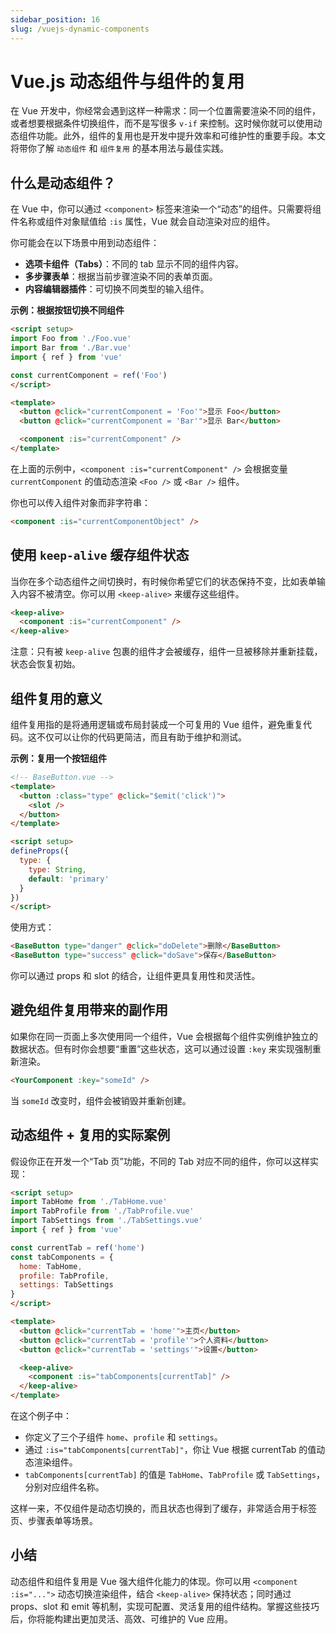 ```yaml
---
sidebar_position: 16
slug: /vuejs-dynamic-components
---
```


# Vue.js 动态组件与组件的复用

在 Vue 开发中，你经常会遇到这样一种需求：同一个位置需要渲染不同的组件，或者想要根据条件切换组件，而不是写很多 `v-if` 来控制。这时候你就可以使用动态组件功能。此外，组件的复用也是开发中提升效率和可维护性的重要手段。本文将带你了解 `动态组件` 和 `组件复用` 的基本用法与最佳实践。



## 什么是动态组件？

在 Vue 中，你可以通过 `<component>` 标签来渲染一个“动态”的组件。只需要将组件名称或组件对象赋值给 `:is` 属性，Vue 就会自动渲染对应的组件。

你可能会在以下场景中用到动态组件：

- **选项卡组件（Tabs）**：不同的 tab 显示不同的组件内容。
- **多步骤表单**：根据当前步骤渲染不同的表单页面。
- **内容编辑器插件**：可切换不同类型的输入组件。

**示例：根据按钮切换不同组件**

```html showLineNumbers
<script setup>
import Foo from './Foo.vue'
import Bar from './Bar.vue'
import { ref } from 'vue'

const currentComponent = ref('Foo')
</script>

<template>
  <button @click="currentComponent = 'Foo'">显示 Foo</button>
  <button @click="currentComponent = 'Bar'">显示 Bar</button>

  <component :is="currentComponent" />
</template>
```

在上面的示例中，`<component :is="currentComponent" />` 会根据变量 `currentComponent` 的值动态渲染 `<Foo />` 或 `<Bar />` 组件。

你也可以传入组件对象而非字符串：

```html showLineNumbers
<component :is="currentComponentObject" />
```



## 使用 `keep-alive` 缓存组件状态

当你在多个动态组件之间切换时，有时候你希望它们的状态保持不变，比如表单输入内容不被清空。你可以用 `<keep-alive>` 来缓存这些组件。

```html showLineNumbers
<keep-alive>
  <component :is="currentComponent" />
</keep-alive>
```

注意：只有被 `keep-alive` 包裹的组件才会被缓存，组件一旦被移除并重新挂载，状态会恢复初始。



## 组件复用的意义

组件复用指的是将通用逻辑或布局封装成一个可复用的 Vue 组件，避免重复代码。这不仅可以让你的代码更简洁，而且有助于维护和测试。

**示例：复用一个按钮组件**

```html showLineNumbers title="BaseButton.vue"
<!-- BaseButton.vue -->
<template>
  <button :class="type" @click="$emit('click')">
    <slot />
  </button>
</template>

<script setup>
defineProps({
  type: {
    type: String,
    default: 'primary'
  }
})
</script>
```

使用方式：

```html showLineNumbers
<BaseButton type="danger" @click="doDelete">删除</BaseButton>
<BaseButton type="success" @click="doSave">保存</BaseButton>
```

你可以通过 props 和 slot 的结合，让组件更具复用性和灵活性。



## 避免组件复用带来的副作用

如果你在同一页面上多次使用同一个组件，Vue 会根据每个组件实例维护独立的数据状态。但有时你会想要“重置”这些状态，这可以通过设置 `:key` 来实现强制重新渲染。

```html showLineNumbers
<YourComponent :key="someId" />
```

当 `someId` 改变时，组件会被销毁并重新创建。



## 动态组件 + 复用的实际案例

假设你正在开发一个“Tab 页”功能，不同的 Tab 对应不同的组件，你可以这样实现：

```html showLineNumbers
<script setup>
import TabHome from './TabHome.vue'
import TabProfile from './TabProfile.vue'
import TabSettings from './TabSettings.vue'
import { ref } from 'vue'

const currentTab = ref('home')
const tabComponents = {
  home: TabHome,
  profile: TabProfile,
  settings: TabSettings
}
</script>

<template>
  <button @click="currentTab = 'home'">主页</button>
  <button @click="currentTab = 'profile'">个人资料</button>
  <button @click="currentTab = 'settings'">设置</button>

  <keep-alive>
    <component :is="tabComponents[currentTab]" />
  </keep-alive>
</template>
```

在这个例子中：

- 你定义了三个子组件 `home`、`profile` 和 `settings`。
- 通过 `:is="tabComponents[currentTab]"`，你让 Vue 根据 currentTab 的值动态渲染组件。
- `tabComponents[currentTab]` 的值是 `TabHome`、`TabProfile` 或 `TabSettings`，分别对应组件名称。

这样一来，不仅组件是动态切换的，而且状态也得到了缓存，非常适合用于标签页、步骤表单等场景。



## 小结

动态组件和组件复用是 Vue 强大组件化能力的体现。你可以用 `<component :is="...">` 动态切换渲染组件，结合 `<keep-alive>` 保持状态；同时通过 props、slot 和 emit 等机制，实现可配置、灵活复用的组件结构。掌握这些技巧后，你将能构建出更加灵活、高效、可维护的 Vue 应用。
